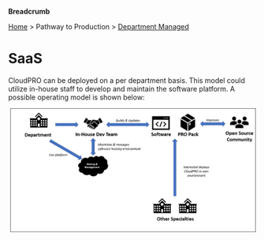 **Breadcrumb**

[Home](../home.md) > Pathway to Production > [Department Managed](dpt-model.md)

# SaaS

CloudPRO can be deployed on a per department basis. This model could utilize in-house staff to develop and maintain the software platform. A possible operating model is shown below:

![SaaS Operating Model](../img/dpt-model.png)